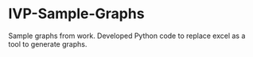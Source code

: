 # IVP-Sample-Graphs
Sample graphs from work. Developed Python code to replace excel as a tool to generate graphs.
